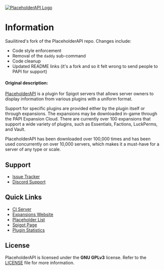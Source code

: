 [![PlaceholderAPI Logo](https://i.imgur.com/Ea4PURv.png)][spigot]

# Information 
Sauilitired's fork of the PlaceholderAPI repo. Changes include:
- Code style enforcement
- Removal of the `daddy` sub-command
- Code cleanup
- Updated README links (it's a fork and so it felt wrong to send people to PAPI for support)

#### Original description:

[PlaceholderAPI][spigot] is a plugin for Spigot servers that allows server owners to display information from various plugins with a uniform format. 

Support for specific plugins are provided either by the plugin itself or through expansions. The expansions may be downloaded in-game through the PAPI Expansion Cloud. There are currently over 100 expansions that support a wide variety of plugins, such as Essentials, Factions, LuckPerms, and Vault. 

PlaceholderAPI has been downloaded over 100,000 times and has been used concurrently on over 10,000 servers, which makes it a must-have for a server of any type or scale.

<!-- TODO: Add contributing section -->
<!-- TODO: Add expansion creation section (possibly add to a wiki?) -->

## Support
- [Issue Tracker][issues]
- [Discord Support][discord]

## Quick Links
- [CI Server][ci]
- [Expansions Website][expansions]
- [Placeholder List][placeholder-list]
- [Spigot Page][spigot]
- [Plugin Statistics][statistics]

## License
PlaceholderAPI is licensed under the __GNU GPLv3__ license. Refer to the [LICENSE](LICENSE) file for more information.

<!-- Page Links - Placed here to be easier to change later on. -->

[issues]: https://github.com/Sauilitired/PlaceholderAPI
[discord]: https://discord.gg/J9kCtdg
[spigot]: https://www.spigotmc.org/resources/placeholderapi.6245/
[ci]: https://ci.athion.net/job/PlaceholderAPI/
[expansions]: https://api.extendedclip.com/all/
[placeholder-list]: https://www.spigotmc.org/wiki/placeholderapi-placeholders/
[statistics]: https://bstats.org/plugin/bukkit/PlaceholderAPI
